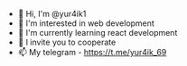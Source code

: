 - 👋 Hi, I'm @yur4ik1
- 👀 I'm interested in web development
- 🌱 I'm currently learning react development
- 💞️ I invite you to cooperate
- 📫 My telegram - https://t.me/yur4ik_69

<!---
yur4ik1/yur4ik1 is a ✨ special ✨ repository because its `README.md` (this file) appears on your GitHub profile.
You can click the Preview link to take a look at your changes.
--->
